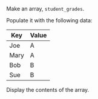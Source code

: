 Make an array, `student_grades`.

Populate it with the following data:

| Key   | Value    |
|-------|----------|
| Joe   | A |
| Mary  | A |
| Bob   | B |
| Sue   | B |

Display the contents of the array.
